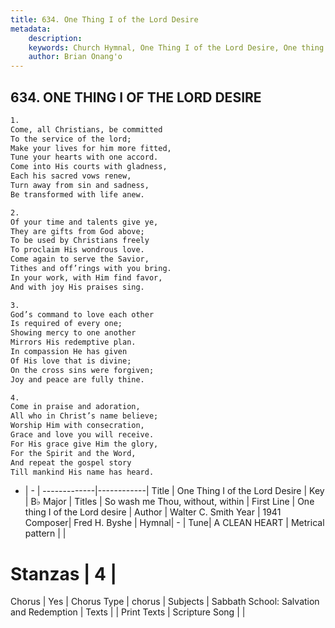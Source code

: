 ```yaml
---
title: 634. One Thing I of the Lord Desire
metadata:
    description: 
    keywords: Church Hymnal, One Thing I of the Lord Desire, One thing I of the Lord desire, So wash me Thou, without, within
    author: Brian Onang'o
---
```



## 634. ONE THING I OF THE LORD DESIRE

```txt
1.
Come, all Christians, be committed
To the service of the lord;
Make your lives for him more fitted,
Tune your hearts with one accord.
Come into His courts with gladness,
Each his sacred vows renew,
Turn away from sin and sadness,
Be transformed with life anew.

2.
Of your time and talents give ye,
They are gifts from God above;
To be used by Christians freely
To proclaim His wondrous love.
Come again to serve the Savior,
Tithes and off’rings with you bring.
In your work, with Him find favor,
And with joy His praises sing.

3.
God’s command to love each other
Is required of every one;
Showing mercy to one another
Mirrors His redemptive plan.
In compassion He has given
Of His love that is divine;
On the cross sins were forgiven;
Joy and peace are fully thine.

4.
Come in praise and adoration,
All who in Christ’s name believe;
Worship Him with consecration,
Grace and love you will receive.
For His grace give Him the glory,
For the Spirit and the Word,
And repeat the gospel story
Till mankind His name has heard.
```

- |   -  |
-------------|------------|
Title | One Thing I of the Lord Desire |
Key | B♭ Major |
Titles | So wash me Thou, without, within |
First Line | One thing I of the Lord desire |
Author | Walter C. Smith
Year | 1941
Composer| Fred H. Byshe |
Hymnal|  - |
Tune| A CLEAN HEART |
Metrical pattern | |
# Stanzas | 4 |
Chorus | Yes |
Chorus Type | chorus |
Subjects | Sabbath School: Salvation and Redemption |
Texts |  |
Print Texts | 
Scripture Song |  |
  
